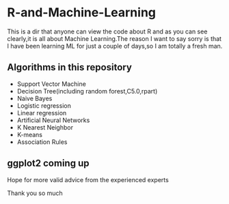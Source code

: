 # R-and-Machine-Learning
This is a dir that anyone can view the code about R and as you can see clearly,it is all about Machine Learning.The reason I want to say sorry is that I have been learning ML for just a couple of days,so I am totally a fresh man.

## Algorithms in this repository
* Support Vector Machine
* Decision Tree(including random forest,C5.0,rpart)
* Naive Bayes
* Logistic regression
* Linear regression
* Artificial Neural Networks
* K Nearest Neighbor
* K-means
* Association Rules

## ggplot2 coming up


Hope for more valid advice from the experienced experts

Thank you so much
